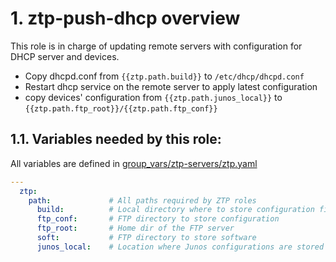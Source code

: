 # 1. ztp-push-dhcp overview

This role is in charge of updating remote servers with configuration for DHCP server and devices.

- Copy dhcpd.conf from `{{ztp.path.build}}` to `/etc/dhcp/dhcpd.conf`
- Restart dhcp service on the remote server to apply latest configuration
- copy devices' configuration from `{{ztp.path.junos_local}}` to `{{ztp.path.ftp_root}}/{{ztp.path.ftp_conf}}`

## 1.1. Variables needed by this role:
All variables are defined in [group_vars/ztp-servers/ztp.yaml](../../group_vars/ztp-servers)
```yaml
---
  ztp:
    path:             # All paths required by ZTP roles
      build:          # Local directory where to store configuration file
      ftp_conf:       # FTP directory to store configuration
      ftp_root:       # Home dir of the FTP server
      soft:           # FTP directory to store software
      junos_local:    # Location where Junos configurations are stored
```
